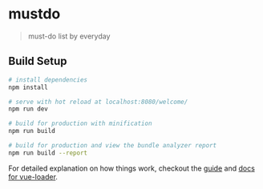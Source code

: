 # mustdo

> must-do list by everyday

## Build Setup

``` bash
# install dependencies
npm install

# serve with hot reload at localhost:8080/welcome/
npm run dev

# build for production with minification
npm run build

# build for production and view the bundle analyzer report
npm run build --report
```

For detailed explanation on how things work, checkout the [guide](http://vuejs-templates.github.io/webpack/) and [docs for vue-loader](http://vuejs.github.io/vue-loader).
